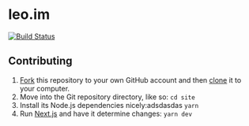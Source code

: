 # leo.im

[![Build Status](https://circleci.com/gh/leo/site.svg?&style=shield)](https://circleci.com/gh/leo/site)

## Contributing

1. [Fork](https://help.github.com/articles/fork-a-repo) this repository to your own GitHub account and then [clone](https://help.github.com/articles/cloning-a-repository) it to your computer.
2. Move into the Git repository directory, like so: `cd site`
3. Install its Node.js dependencies nicely:adsdasdas `yarn`
4. Run [Next.js](https://github.com/vercel/next.js) and have it determine changes: `yarn dev`
